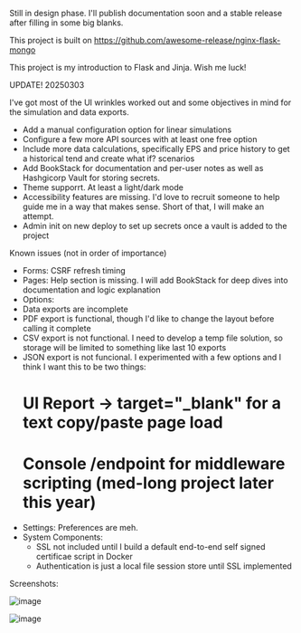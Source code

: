 Still in design phase. I'll publish documentation soon and a stable release after filling in some big blanks. 

This project is built on https://github.com/awesome-release/nginx-flask-mongo

This project is my introduction to Flask and Jinja. Wish me luck!

UPDATE! 20250303

I've got most of the UI wrinkles worked out and some objectives in mind for the simulation and data exports.

*  Add a manual configuration option for linear simulations
*  Configure a few more API sources with at least one free option
*  Include more data calculations, specifically EPS and price history to get a historical tend and create what if? scenarios
*  Add BookStack for documentation and per-user notes as well as Hashgicorp Vault for storing secrets.
*  Theme supporrt. At least a light/dark mode
*  Accessibility features are missing. I'd love to recruit someone to help guide me in a way that makes sense. Short of that, I will make an attempt.
*  Admin init on new deploy to set up secrets once a vault is added to the project

Known issues (not in order of importance) 
*  Forms: CSRF refresh timing
*  Pages: Help section is missing. I will add BookStack for deep dives into documentation and logic explanation
*  Options:
  *  Data exports are incomplete
  *  PDF export is functional, though I'd like to change the layout before calling it complete
  *  CSV export is not functional. I need to develop a temp file solution, so storage will be limited to something like last 10 exports
  *  JSON export is not funcional. I experimented with a few options and I think I want this to be two things:
     # UI Report -> target="_blank" for a text copy/paste page load
     # Console /endpoint for middleware scripting (med-long project later this year) 
*  Settings: Preferences are meh. 
*  System Components:
   *  SSL not included until I build a default end-to-end self signed certificae script in Docker
   *  Authentication is just a local file session store until SSL implemented

 
Screenshots:

![image](https://github.com/user-attachments/assets/b2a98487-ec42-4991-a6e1-bfaf52d8b39f)

![image](https://github.com/user-attachments/assets/639d574d-363f-4151-8462-5ba3be609302)

